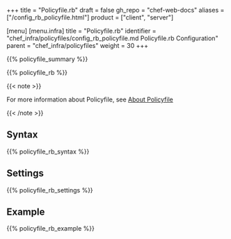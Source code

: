 +++
title = "Policyfile.rb"
draft = false
gh_repo = "chef-web-docs"
aliases = ["/config_rb_policyfile.html"]
product = ["client", "server"]

[menu]
  [menu.infra]
    title = "Policyfile.rb"
    identifier = "chef_infra/policyfiles/config_rb_policyfile.md Policyfile.rb Configuration"
    parent = "chef_infra/policyfiles"
    weight = 30
+++

{{% policyfile_summary %}}

{{% policyfile_rb %}}

{{< note >}}

For more information about Policyfile, see [About
Policyfile](/policyfile/)

{{< /note >}}

## Syntax

{{% policyfile_rb_syntax %}}

## Settings

{{% policyfile_rb_settings %}}

## Example

{{% policyfile_rb_example %}}

